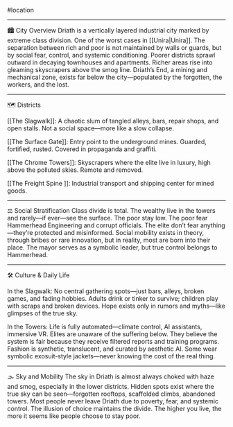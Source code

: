 
#location 

---  
  
🏙️ City Overview 
Driath is a vertically layered industrial city marked by extreme class division. One of the worst cases in [[Unira|Unira]]. The separation between rich and poor is not maintained by walls or guards, but by social fear, control, and systemic conditioning. Poorer districts sprawl outward in decaying townhouses and apartments. Richer areas rise into gleaming skyscrapers above the smog line. Driath’s End, a mining and mechanical zone, exists far below the city—populated by the forgotten, the workers, and the lost.  
  
  
---  
  
🗺️ Districts  
  
[[The Slagwalk]]: A chaotic slum of tangled alleys, bars, repair shops, and open stalls. Not a social space—more like a slow collapse.  
  
[[The Surface Gate]]: Entry point to the underground mines. Guarded, fortified, rusted. Covered in propaganda and graffiti.  
  
[[The Chrome Towers]]: Skyscrapers where the elite live in luxury, high above the polluted skies. Remote and removed.  
  
[[The Freight Spine ]]: Industrial transport and shipping center for mined goods.  
  
  
  
---  
  
⚖️ Social Stratification
Class divide is total. The wealthy live in the towers and rarely—if ever—see the surface. The poor stay low. The poor fear Hammerhead Engineering and corrupt officials. The elite don’t fear anything—they’re protected and misinformed. Social mobility exists in theory, through bribes or rare innovation, but in reality, most are born into their place. The mayor serves as a symbolic leader, but true control belongs to Hammerhead.  
  
  
---  
  
🛠️ Culture & Daily Life  
  
In the Slagwalk: No central gathering spots—just bars, alleys, broken games, and fading hobbies. Adults drink or tinker to survive; children play with scraps and broken devices. Hope exists only in rumors and myths—like glimpses of the true sky.  
  
In the Towers: Life is fully automated—climate control, AI assistants, immersive VR. Elites are unaware of the suffering below. They believe the system is fair because they receive filtered reports and training programs. Fashion is synthetic, translucent, and curated by aesthetic AI. Some wear symbolic exosuit-style jackets—never knowing the cost of the real thing.  
  
  
  
---  
  
🌫️ Sky and Mobility 
The sky in Driath is almost always choked with haze and smog, especially in the lower districts. Hidden spots exist where the true sky can be seen—forgotten rooftops, scaffolded climbs, abandoned towers. Most people never leave Driath due to poverty, fear, and systemic control. The illusion of choice maintains the divide. The higher you live, the more it seems like people choose to stay poor.